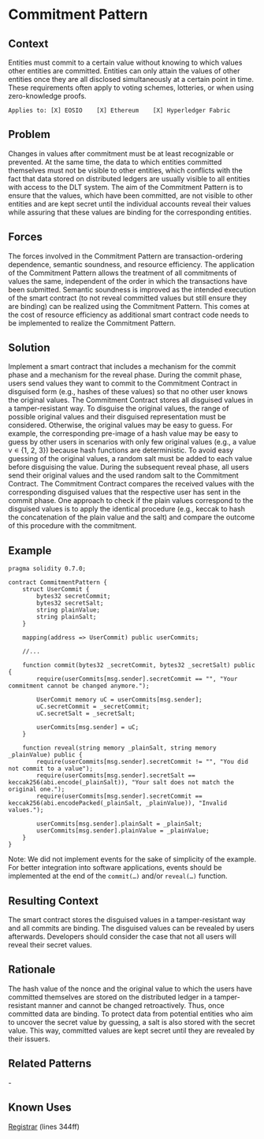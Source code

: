 # Commitment Pattern
## Context
Entities must commit to a certain value without knowing to which values other entities are committed. Entities can only attain the values of other entities once they are all disclosed simultaneously at a certain point in time. These requirements often apply to voting schemes, lotteries, or when using zero-knowledge proofs.

``Applies to: [X] EOSIO    [X] Ethereum    [X] Hyperledger Fabric``

## Problem
Changes in values after commitment must be at least recognizable or prevented. At the same time, the data to which entities committed themselves must not be visible to other entities, which conflicts with the fact that data stored on distributed ledgers are usually visible to all entities with access to the DLT system. The aim of the Commitment Pattern is to ensure that the values, which have been committed, are not visible to other entities and are kept secret until the individual accounts reveal their values while assuring that these values are binding for the corresponding entities.

## Forces
The forces involved in the Commitment Pattern are transaction-ordering dependence, semantic soundness, and resource efficiency. The application of the Commitment Pattern allows the treatment of all commitments of values the same, independent of the order in which the transactions have been submitted. Semantic soundness is improved as the intended execution of the smart contract (to not reveal committed values but still ensure they are binding) can be realized using the Commitment Pattern. This comes at the cost of resource efficiency as additional smart contract code needs to be implemented to realize the Commitment Pattern.

## Solution
Implement a smart contract that includes a mechanism for the commit phase and a mechanism for the reveal phase. During the commit phase, users send values they want to commit to the Commitment Contract in disguised form (e.g., hashes of these values) so that no other user knows the original values. The Commitment Contract stores all disguised values in a tamper-resistant way. To disguise the original values, the range of possible original values and their disguised representation must be considered. Otherwise, the original values may be easy to guess. For example, the corresponding pre-image of a hash value may be easy to guess by other users in scenarios with only few original values (e.g., a value v ∊ {1, 2, 3}) because hash functions are deterministic. To avoid easy guessing of the original values, a random salt must be added to each value before disguising the value. During the subsequent reveal phase, all users send their original values and the used random salt to the Commitment Contract. The Commitment Contract compares the received values with the corresponding disguised values that the respective user has sent in the commit phase. One approach to check if the plain values correspond to the disguised values is to apply the identical procedure (e.g., keccak to hash the concatenation of the plain value and the salt) and compare the outcome of this procedure with the commitment.

## Example

```Solidity
pragma solidity 0.7.0;

contract CommitmentPattern {
    struct UserCommit { 
        bytes32 secretCommit; 
        bytes32 secretSalt; 
        string plainValue; 
        string plainSalt;
    }

    mapping(address => UserCommit) public userCommits;

    //...
    
    function commit(bytes32 _secretCommit, bytes32 _secretSalt) public {
        require(userCommits[msg.sender].secretCommit == "", "Your commitment cannot be changed anymore.");

        UserCommit memory uC = userCommits[msg.sender];
        uC.secretCommit = _secretCommit;
        uC.secretSalt = _secretSalt;

        userCommits[msg.sender] = uC;
    }

    function reveal(string memory _plainSalt, string memory _plainValue) public { 
        require(userCommits[msg.sender].secretCommit != "", "You did not commit to a value"); 
        require(userCommits[msg.sender].secretSalt == keccak256(abi.encode(_plainSalt)), "Your salt does not match the original one."); 
        require(userCommits[msg.sender].secretCommit == keccak256(abi.encodePacked(_plainSalt, _plainValue)), "Invalid values.");

        userCommits[msg.sender].plainSalt = _plainSalt;
        userCommits[msg.sender].plainValue = _plainValue;
    }
}
```

Note: We did not implement events for the sake of simplicity of the example. For better integration into software applications, events should be implemented at the end of the `commit(…)` and/or `reveal(…)` function.

## Resulting Context
The smart contract stores the disguised values in a tamper-resistant way and all commits are binding. The disguised values can be revealed by users afterwards. Developers should consider the case that not all users will reveal their secret values.

## Rationale
The hash value of the nonce and the original value to which the users have committed themselves are stored on the distributed ledger in a tamper-resistant manner and cannot be changed retroactively. Thus, once committed data are binding. To protect data from potential entities who aim to uncover the secret value by guessing, a salt is also stored with the secret value. This way, committed values are kept secret until they are revealed by their issuers.

## Related Patterns
\-

## Known Uses
[Registrar](https://etherscan.io/address/0x6090A6e47849629b7245Dfa1Ca21D94cd15878Ef#code) (lines 344ff)
